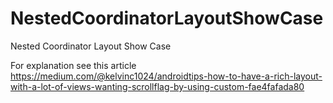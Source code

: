# NestedCoordinatorLayoutShowCase
Nested Coordinator Layout Show Case

For explanation see this article
https://medium.com/@kelvinc1024/androidtips-how-to-have-a-rich-layout-with-a-lot-of-views-wanting-scrollflag-by-using-custom-fae4fafada80
